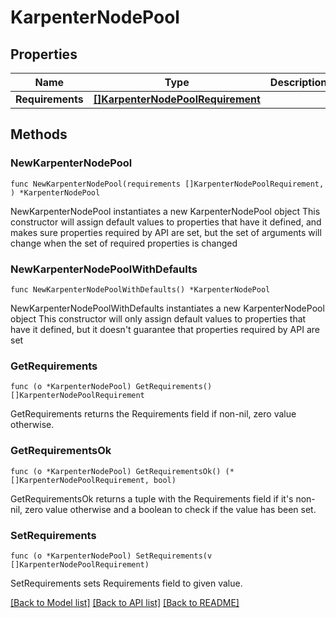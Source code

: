 # KarpenterNodePool

## Properties

Name | Type | Description | Notes
------------ | ------------- | ------------- | -------------
**Requirements** | [**[]KarpenterNodePoolRequirement**](KarpenterNodePoolRequirement.md) |  | 

## Methods

### NewKarpenterNodePool

`func NewKarpenterNodePool(requirements []KarpenterNodePoolRequirement, ) *KarpenterNodePool`

NewKarpenterNodePool instantiates a new KarpenterNodePool object
This constructor will assign default values to properties that have it defined,
and makes sure properties required by API are set, but the set of arguments
will change when the set of required properties is changed

### NewKarpenterNodePoolWithDefaults

`func NewKarpenterNodePoolWithDefaults() *KarpenterNodePool`

NewKarpenterNodePoolWithDefaults instantiates a new KarpenterNodePool object
This constructor will only assign default values to properties that have it defined,
but it doesn't guarantee that properties required by API are set

### GetRequirements

`func (o *KarpenterNodePool) GetRequirements() []KarpenterNodePoolRequirement`

GetRequirements returns the Requirements field if non-nil, zero value otherwise.

### GetRequirementsOk

`func (o *KarpenterNodePool) GetRequirementsOk() (*[]KarpenterNodePoolRequirement, bool)`

GetRequirementsOk returns a tuple with the Requirements field if it's non-nil, zero value otherwise
and a boolean to check if the value has been set.

### SetRequirements

`func (o *KarpenterNodePool) SetRequirements(v []KarpenterNodePoolRequirement)`

SetRequirements sets Requirements field to given value.



[[Back to Model list]](../README.md#documentation-for-models) [[Back to API list]](../README.md#documentation-for-api-endpoints) [[Back to README]](../README.md)


